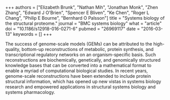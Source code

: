 +++
authors = ["Elizabeth Brunk", "Nathan Mih", "Jonathan Monk", "Zhen Zhang", "Edward J O'Brien", "Spencer E Bliven", "Ke Chen", "Roger L Chang", "Philip E Bourne", "Bernhard O Palsson"]
title = "Systems biology of the structural proteome."
journal = "BMC systems biology"
what = "article"
doi = "10.1186/s12918-016-0271-6"
pubmed = "26969117"
date = "2016-03-13"
keywords = []
+++

The success of genome-scale models (GEMs) can be attributed to the high-quality, bottom-up reconstructions of metabolic, protein synthesis, and transcriptional regulatory networks on an organism-specific basis. Such reconstructions are biochemically, genetically, and genomically structured knowledge bases that can be converted into a mathematical format to enable a myriad of computational biological studies. In recent years, genome-scale reconstructions have been extended to include protein structural information, which has opened up new vistas in systems biology research and empowered applications in structural systems biology and systems pharmacology.